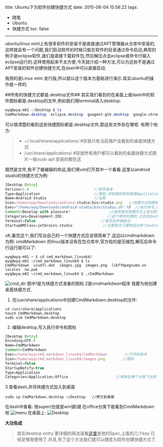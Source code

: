 title: Ubuntu下为软件创建快捷方式
date: 2015-08-04 15:58:22
tags:
- 随笔
- Ubuntu
- 快捷方式
toc: false
---
ubuntu/linux mint上有很多软件的安装不是直接通过APT管理器从仓库中安装的,这样就会有一个问题,我们启动软件的时候只能在软件的目录通过命令启动,典型的例子是eclipse软件,我们是直接下载软件包,然后解压点击eclipse或命令行输入eclipse运行的.这样使用起来不太方便,今天就介绍一种方法,可以为这些不是通过APT安装的软件创建快捷方式,在dash中可以直接启动.

我用的是Linux mint 发行版,所以就以这个版本为基础进行演示.其实ubuntu的操作是一样的.

##所有的快捷方式都是.desktop文件##
其实我们看到的在桌面上或dash中的软件图标都是.desktop的文件,例如我们用terminal进入desktop:
```PowerShell
wyq@wyq-m81 ~/Desktop $ ls
CmdMarkdown.desktop  eclipse.desktop  goagent-gtk.desktop  google-chrome-unstable.desktop  jetbrains-studio.desktop  meld.desktop  shadowsocks-qt5.desktop  skype.desktop  SmartcardService  virtualbox.desktop
```
<!--more-->

可以很清楚的看到这些快捷图标都是.desktop文件,那这些文件存在哪呢.
有两个地方:
> - ~/.local/share/applications/  #存放只有当前用户会看到的桌面快捷方式
> - /usr/share/applications/      #存放所有用户都可以看到的桌面快捷方式图片一般sudo apt 安装的都在这

既然是文件,免不了被编辑的命运,我们用vim打开其中一个看看.这里以android studio的快捷方式为例:
```javascript
[Desktop Entry]
Version=1.0                              //软件版本
Type=Application                         //类型,目前我所知的就是Application 和Directory
Name=Android Studio                      //名称
Icon=/home/wyq/Downloads/android-studio/bin/studio.png   //快捷方式的图标
Exec="/home/wyq/Downloads/android-studio/bin/studio.sh" %f  //执行命令,命令行怎么启动,这边就怎么写
Comment=Develop with pleasure!                  //鼠标放在快捷方式上显示的字
Categories=Development;IDE;                    //这个软件的类别,之后在dash中会显示在Development类别下
Terminal=false                              //是否在终端启动
StartupWMClass=jetbrains-studio              //主要是为了避免启动多个android                                 studio的时候在launcher出现多个androidstudio 图标
```
oK,看完这个,我们写出自己的一个快捷方式应该很简单了.这边以cmdmarkdown为例:
cmdMarkdown 的linux版本没有在包仓库中,官方给的是压缩包,解压后命令行运行就可以了:
```Shell
wyq@wyq-m81 ~ $ cd cmd_markdown_linux64/
wyq@wyq-m81 ~/cmd_markdown_linux64 $ ls
CmdMarkdown  icudtl.dat  images.jpg  images.png  libffmpegsumo.so  locales  nw.pak
wyq@wyq-m81 ~/cmd_markdown_linux64 $ ./CmdMarkdown 
```
![cmd_dir](http://7xkr9a.com1.z0.glb.clouddn.com/Blog03cmd_dir.png)
图中1是为快捷方式准备的图标.2是cmdmarkdwon程序
我要为他创建桌面快捷方式.

1. 在/usr/share/applications中创建CmdMarkdown.desktop的文件:
```Shell
cd /usr/share/applications
touch CmdMarkdown.desktop
sudo vim CmdMarkdown.desktop
```
2. 编辑desktop,写入执行命令和图标
```js
[Desktop Entry]
Encoding=UTF-8
Name=CmdMarkdwon
Comment=CmdMarkdwon
Exec=/home/wyq/cmd_markdown_linux64/CmdMarkdown        //打开的命令
Icon=/home/wyq/cmd_markdown_linux64/images.png        //图标
Terminal=false
StartupNotify=true
Type=Application
Categories=Application;Office                      //程序在哪个分类下出现
```
3.查看dash,并将快捷方式加入到桌面
```Shell
sudo cp CmdMarkdown.desktop ~/Desktop   //拷贝到桌面
```
在dash中查看:
按super(也就是win键)键.在office分类下能看到CmdMarkdown啦
![menu](http://7xkr9a.com1.z0.glb.clouddn.com/Blog03md.png)
在桌面上:
![Desktop](http://7xkr9a.com1.z0.glb.clouddn.com/Blog03desktop.png)


**大功告成**

> 其实desktop entry 更详细的用法请看[这里](http://standards.freedesktop.org/desktop-entry-spec/latest/)是他的Spec,上面的几个key 已经足够我使用了.并且,有了这个方法我们就可以随意为软件创建快捷方式了.




